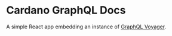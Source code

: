 # Cardano GraphQL Docs

A simple React app embedding an instance of [GraphQL Voyager](https://github.com/APIs-guru/graphql-voyager).